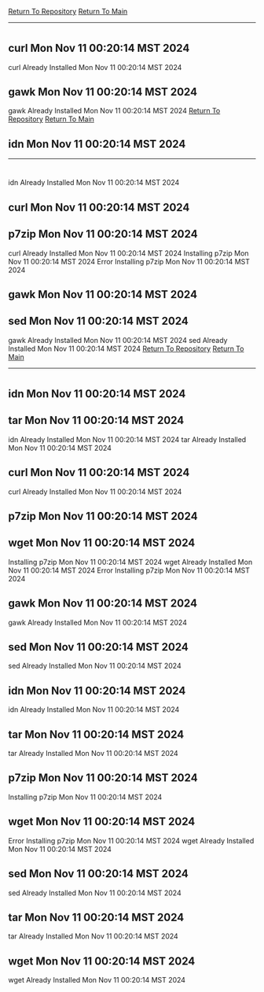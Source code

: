 [Return To Repository](https://github.com/DigitalWarrior/piholeparser/)
[Return To Main](https://github.com/DigitalWarrior/piholeparser/blob/master/RecentRunLogs/Mainlog.md)
____________________________________
# 
## curl Mon Nov 11 00:20:14 MST 2024
curl Already Installed Mon Nov 11 00:20:14 MST 2024
## gawk Mon Nov 11 00:20:14 MST 2024
gawk Already Installed Mon Nov 11 00:20:14 MST 2024
[Return To Repository](https://github.com/DigitalWarrior/piholeparser/)
[Return To Main](https://github.com/DigitalWarrior/piholeparser/blob/master/RecentRunLogs/Mainlog.md)
## idn Mon Nov 11 00:20:14 MST 2024
____________________________________
# 
idn Already Installed Mon Nov 11 00:20:14 MST 2024
## curl Mon Nov 11 00:20:14 MST 2024
## p7zip Mon Nov 11 00:20:14 MST 2024
curl Already Installed Mon Nov 11 00:20:14 MST 2024
Installing p7zip Mon Nov 11 00:20:14 MST 2024
Error Installing p7zip Mon Nov 11 00:20:14 MST 2024
## gawk Mon Nov 11 00:20:14 MST 2024
## sed Mon Nov 11 00:20:14 MST 2024
gawk Already Installed Mon Nov 11 00:20:14 MST 2024
sed Already Installed Mon Nov 11 00:20:14 MST 2024
[Return To Repository](https://github.com/DigitalWarrior/piholeparser/)
[Return To Main](https://github.com/DigitalWarrior/piholeparser/blob/master/RecentRunLogs/Mainlog.md)
____________________________________
# 
## idn Mon Nov 11 00:20:14 MST 2024
## tar Mon Nov 11 00:20:14 MST 2024
idn Already Installed Mon Nov 11 00:20:14 MST 2024
tar Already Installed Mon Nov 11 00:20:14 MST 2024
## curl Mon Nov 11 00:20:14 MST 2024
curl Already Installed Mon Nov 11 00:20:14 MST 2024
## p7zip Mon Nov 11 00:20:14 MST 2024
## wget Mon Nov 11 00:20:14 MST 2024
Installing p7zip Mon Nov 11 00:20:14 MST 2024
wget Already Installed Mon Nov 11 00:20:14 MST 2024
Error Installing p7zip Mon Nov 11 00:20:14 MST 2024
## gawk Mon Nov 11 00:20:14 MST 2024
gawk Already Installed Mon Nov 11 00:20:14 MST 2024
## sed Mon Nov 11 00:20:14 MST 2024
sed Already Installed Mon Nov 11 00:20:14 MST 2024
## idn Mon Nov 11 00:20:14 MST 2024
idn Already Installed Mon Nov 11 00:20:14 MST 2024
## tar Mon Nov 11 00:20:14 MST 2024
tar Already Installed Mon Nov 11 00:20:14 MST 2024
## p7zip Mon Nov 11 00:20:14 MST 2024
Installing p7zip Mon Nov 11 00:20:14 MST 2024
## wget Mon Nov 11 00:20:14 MST 2024
Error Installing p7zip Mon Nov 11 00:20:14 MST 2024
wget Already Installed Mon Nov 11 00:20:14 MST 2024
## sed Mon Nov 11 00:20:14 MST 2024
sed Already Installed Mon Nov 11 00:20:14 MST 2024
## tar Mon Nov 11 00:20:14 MST 2024
tar Already Installed Mon Nov 11 00:20:14 MST 2024
## wget Mon Nov 11 00:20:14 MST 2024
wget Already Installed Mon Nov 11 00:20:14 MST 2024
